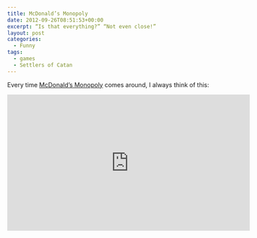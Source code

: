 ```yaml
---
title: McDonald’s Monopoly
date: 2012-09-26T08:51:53+00:00
excerpt: “Is that everything?” “Not even close!”
layout: post
categories:
  - Funny
tags:
  - games
  - Settlers of Catan
---
```


Every time [McDonald&#8217;s Monopoly](http://www.mcdonalds.ca/ca/en/promotions/monopoly.html) comes around, I always think of this:

<div class="video-container">
	<iframe width="560" height="315" src="https://www.youtube.com/embed/JcvGw5Cv1Fk" frameborder="0" allowfullscreen title="Video: McDonald's Catan"></iframe>
</div>

